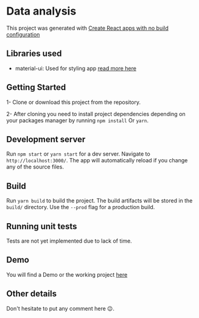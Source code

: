 # Data analysis

This project was generated with [Create React apps with no build configuration](https://github.com/facebook/create-react-app)

## Libraries used
- material-ui: Used for styling app [read more here](https://material-ui.com/api/list-item/#listitem-api)

## Getting Started
1- Clone or download this project from the repository.

2- After cloning you need to install project dependencies depending on your packages manager by running `npm install` Or `yarn`.

## Development server

Run `npm start` or `yarn start` for a dev server. Navigate to `http://localhost:3000/`. The app will automatically reload if you change any of the source files.

## Build

Run `yarn build` to build the project. The build artifacts will be stored in the `build/` directory. Use the `--prod` flag for a production build.

## Running unit tests

Tests are not yet implemented due to lack of time.

## Demo
You will find a Demo or the working project [here](https://*.herokuapp.com)

## Other details
Don't hesitate to put any comment here 😉.
